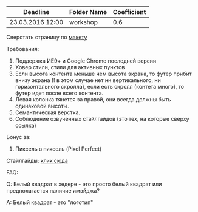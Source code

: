﻿Deadline         | Folder Name    | Coefficient
-----------------|----------------|---------------
23.03.2016 12:00 | workshop       | 0.6

Сверстать страницу по [макету](https://www.dropbox.com/sh/zbm0eh5dk3rphyw/AABdfAzhSASRmtdpxASVhyHVa?dl=0)
 
Требования:
 1. Поддержка ИЕ9+ и Google Chrome последней версии
 2. Ховер стили, стили для активных пунктов
 3. Если высота контента меньше чем высота экрана, то футер прибит внизу экрана (! в этом случае нет ни вертикального, ни горизонтального скролла), если есть скролл (контета много), то футер идет после всего контента.
 4. Левая колонка тянется за правой, они всегда должны быть одинаковой высоты.
 5. Семантическая верстка.
 6. Соблюдение озвученных стайлгайдов (это тех, на которые сверху ссылка)

Бонус за:
 1. Пиксель в пиксель (Pixel Perfect)

Cтайлгайды: [клик сюда](https://drive.google.com/file/d/0B5OYTsXumLhLQXdwVVBJYnJRMTQ/view)

FAQ:

Q: Белый квадрат в хедере - это просто белый квадрат или предполагается наличие имэйджа?

A: Белый квадрат - это "логотип"


